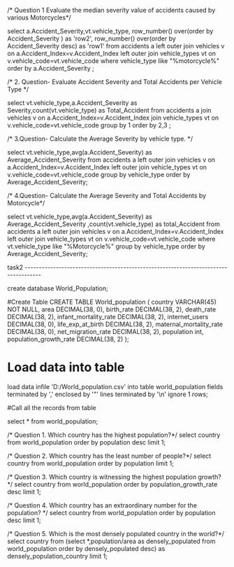 /* Question  1
 Evaluate the median severity value of accidents caused by various Motorcycles*/
 
 
select a.Accident_Severity,vt.vehicle_type, 
row_number() over(order by Accident_Severity ) as 'row2',
row_number() over(order by Accident_Severity desc) as 'row1'
from accidents a 
left outer join vehicles v on a.Accident_Index=v.Accident_Index
left outer join vehicle_types vt on v.vehicle_code=vt.vehicle_code
where vehicle_type like "%motorcycle%"
order by a.Accident_Severity
;

/*      2. Question-
 Evaluate Accident Severity and Total Accidents per Vehicle Type  */


select vt.vehicle_type,a.Accident_Severity as Severity,count(vt.vehicle_type) as Total_Accident 
from accidents a 
join vehicles v on a.Accident_Index=v.Accident_Index 
join vehicle_types vt on v.vehicle_code=vt.vehicle_code
group by 1
order by 2,3
;



/*    3.Question-
 Calculate the Average Severity by vehicle type. */


 select vt.vehicle_type,avg(a.Accident_Severity) as Average_Accident_Severity
from accidents a 
left outer join vehicles v on a.Accident_Index=v.Accident_Index
left outer join vehicle_types vt on v.vehicle_code=vt.vehicle_code
group by vehicle_type order by Average_Accident_Severity;



/*           4.Question-
     Calculate the Average Severity and Total Accidents by Motorcycle*/


 select vt.vehicle_type,avg(a.Accident_Severity) as Average_Accident_Severity ,count(vt.vehicle_type) as total_Accident
from accidents a 
left outer join vehicles v on a.Accident_Index=v.Accident_Index
left outer join vehicle_types vt on v.vehicle_code=vt.vehicle_code
where vt.vehicle_type like "%Motorcycle%"
group by vehicle_type order by Average_Accident_Severity;


task2 ------------------------------------------------------------------------------------

create database World_Population;

#Create Table
CREATE TABLE World_population (
	country VARCHAR(45) NOT NULL, 
	area DECIMAL(38, 0), 
	birth_rate DECIMAL(38, 2), 
	death_rate DECIMAL(38, 2), 
	infant_mortality_rate DECIMAL(38, 2), 
	internet_users DECIMAL(38, 0), 
	life_exp_at_birth DECIMAL(38, 2), 
	maternal_mortality_rate DECIMAL(38, 0), 
	net_migration_rate DECIMAL(38, 2), 
	population int, 
	population_growth_rate DECIMAL(38, 2)
);

# Load data into table 

load data infile
'D:/World_population.csv'
into table world_population
fields terminated by ','
enclosed by '"'
lines terminated by '\n'
ignore 1 rows;


#Call all the records from table

select * from world_population;



/* Question 1.
 Which country has the highest population?*/
 select country from world_population order by population desc limit 1;

 
/* Question 2. 
Which country has the least number of people?*/
select country from world_population order by population  limit 1;


/* Question 3.
 Which country is witnessing the highest population growth? */
 select country from world_population order by population_growth_rate desc limit 1;

 
/* Question 4. 
Which country has an extraordinary number for the population? */
select country from world_population order by population desc limit 1;




/* Question 5. 
Which is the most densely populated country in the world?*/
select country from 
 (select *,population/area as densely_populated from world_population
 order by densely_populated desc) as densely_population_country limit 1;
 
